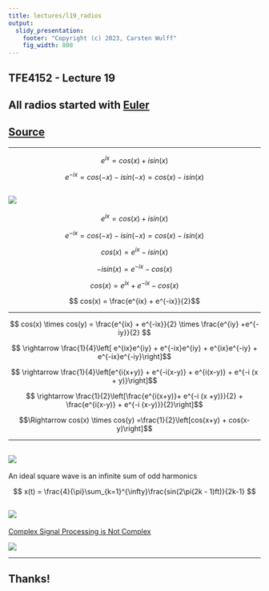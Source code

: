 ```yaml
---
title: lectures/l19_radios
output:
  slidy_presentation:
    footer: "Copyright (c) 2023, Carsten Wulff"
    fig_width: 800
---
```








## TFE4152 - Lecture 19
## All radios started with [Euler](https://en.wikipedia.org/wiki/Leonhard_Euler)

## [Source](https://github.com/wulffern/dic2021/blob/main/lectures/l19_radios.md)

---

$$ e^{ix} = cos(x)  + i sin(x)$$

$$ e^{-ix} = cos(-x) - i sin(-x) = cos(x) - i sin(x) $$

![](https://upload.wikimedia.org/wikipedia/commons/thumb/3/38/Sine_cosine_plot.svg/800px-Sine_cosine_plot.svg.png)
---



$$ e^{ix} = cos(x)  + i sin(x)$$

$$ e^{-ix} = cos(-x) - i sin(-x) = cos(x) - i sin(x) $$



$$ cos(x) = e^{ix} - i sin(x)$$

$$ -i sin(x) = e^{-ix} - cos(x)$$

$$ cos(x) = e^{ix} + e^{-ix} - cos(x)$$

$$  cos(x) = \frac{e^{ix} + e^{-ix}}{2}$$

---

$$ cos(x) \times cos(y) = \frac{e^{ix} + e^{-ix}}{2} \times \frac{e^{iy}
+e^{-iy}}{2} $$

$$ \rightarrow \frac{1}{4}\left[ e^{ix}e^{iy} + e^{-ix}e^{iy} + e^{ix}e^{-iy} + e^{-ix}e^{-iy}\right]$$

$$ \rightarrow \frac{1}{4}\left[e^{i(x+y)} + e^{-i(x-y)} + e^{i(x-y)} + e^{-i (x + y)}\right]$$

$$ \rightarrow \frac{1}{2}\left[\frac{e^{i(x+y)}+ e^{-i (x +y)}}{2} + \frac{e^{i(x-y)} + e^{-i (x-y)}}{2}\right]$$

$$\Rightarrow cos(x) \times cos(y) =\frac{1}{2}\left[cos(x+y) + cos(x-y)\right]$$ 

---

![](https://upload.wikimedia.org/wikipedia/commons/9/92/Phase_shifter_using_IQ_modulator.gif)
---

An ideal square wave is an infinite sum of odd harmonics

$$ x(t) = \frac{4}{\pi}\sum_{k=1}^{\infty}\frac{sin(2\pi(2k - 1)ft)}{2k-1} $$

![](https://upload.wikimedia.org/wikipedia/commons/thumb/b/bc/Fourier_series_for_square_wave.gif/350px-Fourier_series_for_square_wave.gif)
---

[Complex Signal Processing is Not
Complex](https://ieeexplore.ieee.org/stamp/stamp.jsp?arnumber=1333231) 

![](/aic2023/assets/complex.png)




---
##  Thanks!




